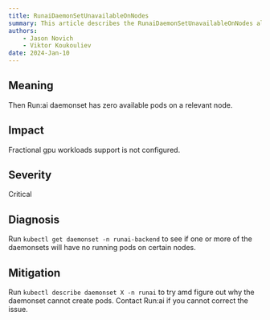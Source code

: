```yaml
---
title: RunaiDaemonSetUnavailableOnNodes
summary: This article describes the RunaiDaemonSetUnavailableOnNodes alert.
authors:
    - Jason Novich
    - Viktor Koukouliev
date: 2024-Jan-10
---
```


## Meaning

Then Run:ai daemonset has zero available pods on a relevant node.

## Impact

Fractional gpu workloads support is not configured.

## Severity

Critical

## Diagnosis

Run `kubectl get daemonset -n runai-backend` to see if one or more of the daemonsets will have no running pods on certain nodes.

## Mitigation

Run `kubectl describe daemonset X -n runai` to try amd figure out why the daemonset cannot create pods. Contact Run:ai if you cannot correct the issue.
